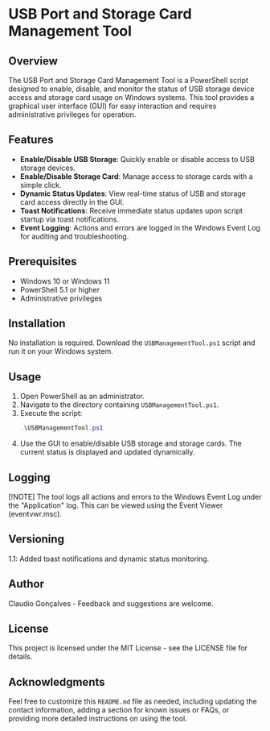 # USB Port and Storage Card Management Tool

## Overview
The USB Port and Storage Card Management Tool is a PowerShell script designed to enable, disable, and monitor the status of USB storage device access and storage card usage on Windows systems. This tool provides a graphical user interface (GUI) for easy interaction and requires administrative privileges for operation.

## Features
- **Enable/Disable USB Storage**: Quickly enable or disable access to USB storage devices.
- **Enable/Disable Storage Card**: Manage access to storage cards with a simple click.
- **Dynamic Status Updates**: View real-time status of USB and storage card access directly in the GUI.
- **Toast Notifications**: Receive immediate status updates upon script startup via toast notifications.
- **Event Logging**: Actions and errors are logged in the Windows Event Log for auditing and troubleshooting.

## Prerequisites
- Windows 10 or Windows 11
- PowerShell 5.1 or higher
- Administrative privileges

## Installation
No installation is required. Download the `USBManagementTool.ps1` script and run it on your Windows system.

## Usage
1. Open PowerShell as an administrator.
2. Navigate to the directory containing `USBManagementTool.ps1`.
3. Execute the script:
   ```powershell
   .\USBManagementTool.ps1
4. Use the GUI to enable/disable USB storage and storage cards. The current status is displayed and updated dynamically.

## Logging
[!NOTE]
The tool logs all actions and errors to the Windows Event Log under the "Application" log. This can be viewed using the Event Viewer (eventvwr.msc).

## Versioning
1.1: Added toast notifications and dynamic status monitoring.
## Author
Claudio Gonçalves - Feedback and suggestions are welcome.

## License
This project is licensed under the MIT License - see the LICENSE file for details.

## Acknowledgments
Feel free to customize this `README.md` file as needed, including updating the contact information, adding a section for known issues or FAQs, or providing more detailed instructions on using the tool.
